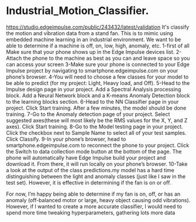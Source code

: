 # Industrial_Motion_Classifier. 
https://studio.edgeimpulse.com/public/243432/latest/validation
It's classify the motion and vibration data from a stand fan. This is to mimic using embedded machine learning in an industrial environment. We want to be able to determine if a machine is off, on, low, high, anomaly, etc.
1-first of all Make sure that your phone shows up in the Edge Impulse devices list.
2-Attach the phone to the machine as best as you can and leave space so you can access your screen
3-Make sure your phone is connected to your Edge Impulse project by navigating to smartphone.edgeimpulse.com on your phone’s browser.
4-You will need to choose a few classes for your model to be able to predict (for my project: Light, Heavy load, and Off).
5-Head to the Impulse design page in your project. Add a Spectral Analysis processing block. Add a Neural Network block and a K-means Anomaly Detection block to the learning blocks section.
6-Head to the NN Classifier page in your project. Click Start training. After a few minutes, the model should be done training.
7-Go to the Anomaly detection page of your project. Select suggested axes(these will most likely be the RMS values for the X, Y, and Z axes). Click Start training. 
8-Go to the Model testing page in your project. Click the checkbox next to Sample Name to select all of your test samples. Click Classify.
9-In your phone’s browser, head to smartphone.edgeimpulse.com to reconnect the phone to your project. Click the Switch to data collection mode button at the bottom of the page. The phone will automatically have Edge Impulse build your project and download it. From there, it will run locally on your phone’s browser.
10-Take a look at the output of the class predictions.my model has a hard time distinguishing between the light and anomaly classes (just like I saw in the test set). However, it is effective in determining if the fan is on or off.

For now, I’m happy being able to determine if my fan is on, off, or has an anomaly (off-balanced motor or large, heavy object causing odd vibrations). However, if I wanted to create a more accurate classifier, I would need to spend more time tweaking hyperparameters, gathering lots more data 
